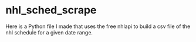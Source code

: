 # nhl_sched_scrape
Here is a Python file I made that uses the free nhlapi to build a csv file of the nhl schedule for a given date range.
